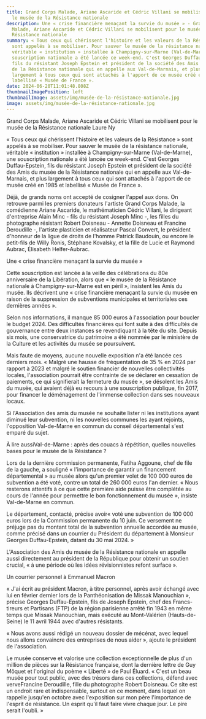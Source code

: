 ```yaml
---
title: Grand Corps Malade, Ariane Ascaride et Cédric Villani se mobilisent pour
  le musée de la Résistance nationale
description: Une « crise financière menaçant la survie du musée » - Grand Corps
  Malade, Ariane Ascaride et Cédric Villani se mobilisent pour le musée de la
  Résistance nationale
summary: « Tous ceux qui chérissent l'histoire et les valeurs de la Résistance »
  sont appelés à se mobiliser. Pour sauver le musée de la résistance nationale,
  véritable « institution » installée à Champigny-sur-Marne (Val-de-Marne), une
  souscription nationale a été lancée ce week-end. C'est Georges Duffau-Epstein,
  fils du résistant Joseph Epstein et président de la société des Amis du musée
  de la Résistance nationale qui en appelle aux Val-de-Marnais, et plus
  largement à tous ceux qui sont attachés à l'apport de ce musée créé en 1985 et
  labellisé « Musée de France ».
date: 2024-06-20T11:01:48.808Z
thumbnailImagePosition: left
thumbnailImage: assets/img/musée-de-la-résistance-nationale.jpg
image: assets/img/musée-de-la-résistance-nationale.jpg
---
```

Grand Corps Malade, Ariane Ascaride et Cédric Villani se mobilisent pour le musée de la Résistance nationale
Laure Ny

« Tous ceux qui chérissent l'histoire et les valeurs de la Résistance » sont appelés à se mobiliser. Pour sauver le musée de la résistance nationale, véritable « institution » installée à Champigny-sur-Marne (Val-de-Marne), une souscription nationale a été lancée ce week-end. C'est Georges Duffau-Epstein, fils du résistant Joseph Epstein et président de la société des Amis du musée de la Résistance nationale qui en appelle aux Val-de-Marnais, et plus largement à tous ceux qui sont attachés à l'apport de ce musée créé en 1985 et labellisé « Musée de France ».

Déjà, de grands noms ont accepté de cosigner l'appel aux dons. On retrouve parmi les premiers donateurs l'artiste Grand Corps Malade, la comédienne Ariane Ascaride, le mathématicien Cédric Villani, le dirigeant d'entreprise Alain Minc - fils du résistant Joseph Minc -, les filles du photographe résistant Robert Doisneau - Annette Doisneau et Francine Deroudille -, l'artiste plasticien et réalisateur Pascal Convert, le président d'honneur de la ligue de droits de l'homme Patrick Baudouin, ou encore le petit-fils de Willy Ronis, Stéphane Kovalsky, et la fille de Lucie et Raymond Aubrac, Élisabeth Helfer-Aubrac.

Une « crise financière menaçant la survie du musée »

Cette souscription est lancée à la veille des célébrations du 80e anniversaire de la Libération, alors que « le musée de la Résistance nationale à Champigny-sur-Marne est en péril », insistent les Amis du musée. Ils décrivent une « crise financière menaçant la survie du musée en raison de la suppression de subventions municipales et territoriales ces dernières années ».

Selon nos informations, il manque 85 000 euros à l'association pour boucler le budget 2024. Des difficultés financières qui font suite à des difficultés de gouvernance entre deux instances se revendiquant à la tête du site. Depuis six mois, une conservatrice du patrimoine a été nommée par le ministère de la Culture et les activités du musée se poursuivent.

Mais faute de moyens, aucune nouvelle exposition n'a été lancée ces derniers mois. « Malgré une hausse de fréquentation de 35 % en 2024 par rapport à 2023 et malgré le soutien financier de nouvelles collectivités locales, l'association pourrait être contrainte de se déclarer en cessation de paiements, ce qui signifierait la fermeture du musée », se désolent les Amis du musée, qui avaient déjà eu recours à une souscription publique, fin 2017, pour financer le déménagement de l'immense collection dans ses nouveaux locaux.

Si l'Association des amis du musée ne souhaite lister ni les institutions ayant diminué leur subvention, ni les nouvelles communes les ayant rejoints, l'opposition Val-de-Marne en commun du conseil départemental s'est emparé du sujet.

À lire aussiVal-de-Marne : après des couacs à répétition, quelles nouvelles bases pour le musée de la Résistance ?

Lors de la dernière commission permanente, Fatiha Aggoune, chef de file de la gauche, a souligné « l'importance de garantir un financement départemental » au musée alors qu'un premier volet de 100 000 euros de subvention a été voté, contre un total de 260 000 euros l'an dernier. « Nous resterons attentifs à ce que cette première aide puisse être complétée au cours de l'année pour permettre le bon fonctionnement du musée », insiste Val-de-Marne en commun.

Le département, contacté, précise avoir« voté une subvention de 100 000 euros lors de la Commission permanente du 10 juin. Ce versement ne préjuge pas du montant total de la subvention annuelle accordée au musée, comme précisé dans un courrier du Président du département à Monsieur Georges Duffau-Epstein, datant du 30 mai 2024. »

L'Association des Amis du musée de la Résistance nationale en appelle aussi directement au président de la République pour obtenir un soutien crucial, « à une période où les idées révisionnistes refont surface ».

Un courrier personnel à Emmanuel Macron

« J'ai écrit au président Macron, à titre personnel, après avoir échangé avec lui en février dernier lors de la Panthéonisation de Missak Manouchian », précise Georges Duffau-Epstein, fils de Joseph Epstein, chef des Francs-tireurs et Partisans (FTP) de la région parisienne arrêté fin 1943 en même temps que Missak Manouchian, mais exécuté au Mont-Valérien (Hauts-de-Seine) le 11 avril 1944 avec d'autres résistants.

« Nous avons aussi rédigé un nouveau dossier de mécénat, avec lequel nous allons convaincre des entreprises de nous aider », ajoute le président de l'association.

Le musée conserve et valorise une collection exceptionnelle de plus d'un million de pièces sur la Résistance française, dont la dernière lettre de Guy Môquet et l'original du poème « Liberté » de Paul Éluard. « C'est un beau musée pour tout public, avec des trésors dans ces collections, défend avec verveFrancine Deroudille, fille du photographe Robert Doisneau. Ce site est un endroit rare et indispensable, surtout en ce moment, dans lequel on rappelle jusqu'en octobre avec l'exposition sur mon père l'importance de l'esprit de résistance. Un esprit qu'il faut faire vivre chaque jour. Le pire serait l'oubli. »